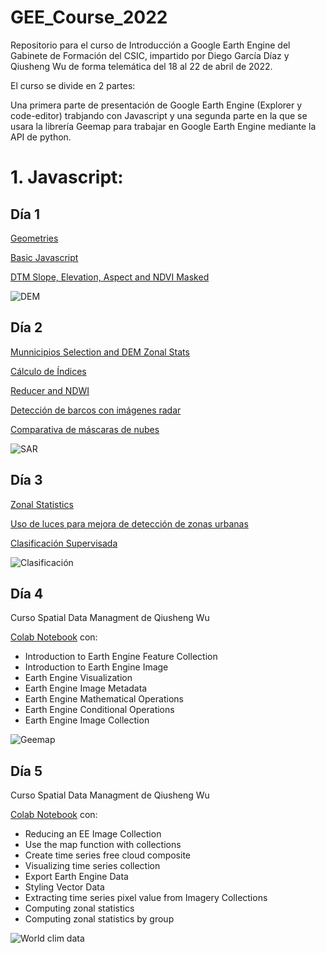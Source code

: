 # GEE_Course_2022
Repositorio para el curso de Introducción a Google Earth Engine del Gabinete de Formación del CSIC, impartido por Diego García Díaz y Qiusheng Wu de forma telemática del 18 al 22 de abril de 2022.

El curso se divide en 2 partes:

Una primera parte de presentación de Google Earth Engine (Explorer y code-editor) trabjando con Javascript y una segunda parte en la que se usara la librería Geemap para trabajar en Google Earth Engine mediante la API de python. 

# 1. Javascript:

## Día 1

[Geometries](https://github.com/Digdgeo/GEE_Course_2022/blob/main/Dia1/Geometries.js)

[Basic Javascript](https://github.com/Digdgeo/GEE_Course_2022/blob/main/Dia1/Geometries.js)

[DTM Slope, Elevation, Aspect and NDVI Masked](https://github.com/Digdgeo/GEE_Course_2022/blob/main/Dia1/DTM_NDVI_Masked.js)


![DEM](https://i.imgur.com/bAhIpON.jpg)


## Día 2

[Munnicipios Selection and DEM Zonal Stats](https://github.com/Digdgeo/GEE_Course_2022/blob/main/Dia2/srtm_municipios_zonal_stats.js)

[Cálculo de Índices](https://github.com/Digdgeo/GEE_Course_2022/blob/main/Dia2/calculodeindices..js)

[Reducer and NDWI](https://github.com/Digdgeo/GEE_Course_2022/blob/main/Dia2/Reducer_NDWI.js)

[Detección de barcos con imágenes radar](https://github.com/Digdgeo/GEE_Course_2022/blob/main/Dia2/Sentinel1_Ships.js)

[Comparativa de máscaras de nubes](https://github.com/Digdgeo/GEE_Course_2022/blob/main/Dia2/LinkedClouds.js)

![SAR](https://i.imgur.com/NGu815H.jpg)

## Día 3

[Zonal Statistics](https://github.com/Digdgeo/GEE_Course_2022/blob/main/Dia3/zonal_statistics_rasters.js)

[Uso de luces para mejora de detección de zonas urbanas](https://github.com/Digdgeo/GEE_Course_2022/blob/main/Dia3/lights_and_urban_areas.js)

[Clasificación Supervisada](https://github.com/Digdgeo/GEE_Course_2022/blob/main/Dia3/clasificacion_supervisada.js)

![Clasificación](https://i.imgur.com/FZyEf89.jpg)


## Día 4

Curso Spatial Data Managment de Qiusheng Wu 

[Colab Notebook](https://colab.research.google.com/github/Digdgeo/GEE_Course_2022/blob/main/Dia4/SDM_geemap_course_day_4.ipynb) con:

* Introduction to Earth Engine Feature Collection
* Introduction to Earth Engine Image
* Earth Engine Visualization
* Earth Engine Image Metadata
* Earth Engine Mathematical Operations
* Earth Engine Conditional Operations
* Earth Engine Image Collection

![Geemap](https://i.imgur.com/EgCPhXV.jpg)

## Día 5

Curso Spatial Data Managment de Qiusheng Wu 

[Colab Notebook](https://colab.research.google.com/drive/18qxFD_qr0w6zfQnFCUazzZbW4zrTMLPh) con:

* Reducing an EE Image Collection
* Use the map function with collections
* Create time series free cloud composite
* Visualizing time series collection
* Export Earth Engine Data
* Styling Vector Data
* Extracting time series pixel value from Imagery Collections
* Computing zonal statistics 
* Computing zonal statistics by group   

![World clim data](https://i.imgur.com/paztlPE.jpg)

